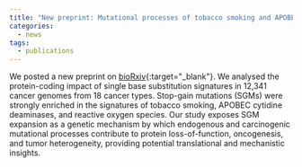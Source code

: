 ```yaml
---
title: "New preprint: Mutational processes of tobacco smoking and APOBEC activity gernate protein-truncating mutations in cancer genomes"
categories:
  - news
tags:
  - publications
---
```


We posted a new preprint on [bioRxiv][paper_link]{:target="_blank"}. We analysed the protein-coding impact of single base substitution signatures in 12,341 cancer genomes from 18 cancer types. Stop-gain mutations (SGMs) were strongly enriched in the signatures of tobacco smoking, APOBEC cytidine deaminases, and reactive oxygen species. Our study exposes SGM expansion as a genetic mechanism by which endogenous and carcinogenic mutational processes contribute to protein loss-of-function, oncogenesis, and tumor heterogeneity, providing potential translational and mechanistic insights. 

[paper_link]: https://doi.org/10.1101/2023.03.19.533271